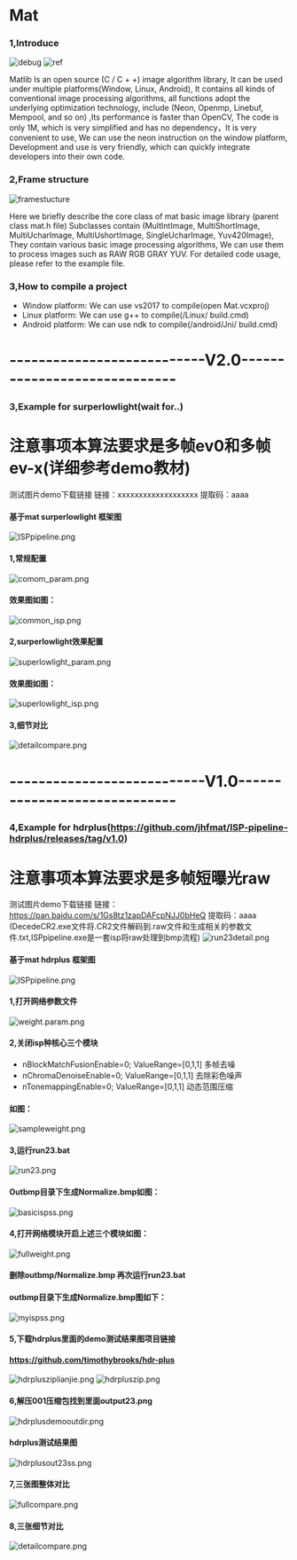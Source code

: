# Mat
### 1,Introduce
![debug](./PictureV1/debug.png)
![ref](./PictureV1/ref.png)




 Matlib Is an open source (C / C + +) image algorithm library, It can be used under multiple platforms(Window, Linux, Android), It contains all kinds of conventional image processing algorithms, all functions adopt the underlying optimization technology, include (Neon, Openmp, Linebuf, Mempool, and so on) ,Its performance is faster than OpenCV, The code is only 1M, which is very simplified and has no dependency，It is very convenient to use, We can use the neon instruction on the window platform, Development and use is very friendly, which can quickly integrate developers into their own code.





### 2,Frame structure
![framestucture](./PictureV1/framestucture.png)





 Here we briefly describe the core class of mat basic image library (parent class mat.h file) 
Subclasses contain (MultIntImage, MultiShortImage, MultiUcharImage, MultiUshortImage, SingleUcharImage, Yuv420Image), They contain various basic image processing algorithms, We can use them to process images such as RAW RGB GRAY YUV.
For detailed code usage, please refer to the example file.
### 3,How to compile a project
* Window platform: We can use vs2017 to compile(open Mat.vcxproj)
* Linux platform: We can use g++ to compile(/Linux/ build.cmd)
* Android platform: We can use ndk to compile(/android/Jni/ build.cmd)

# ---------------------------V2.0-----------------------------
### 3,Example for surperlowlight(wait for..)
# 注意事项本算法要求是多帧ev0和多帧ev-x(详细参考demo教材)
测试图片demo下载链接
链接：xxxxxxxxxxxxxxxxxxx
提取码：aaaa
#### 基于mat surperlowlight 框架图
![ISPpipeline.png](./PictureV2/isppipeline.png)

#### 1,常规配置
![comom_param.png](./PictureV2/comom_param.png)
#### 效果图如图：
![common_isp.png](./PictureV2/common_isp.png)

#### 2,surperlowlight效果配置
![superlowlight_param.png](./PictureV2/superlowlight_param.png)
#### 效果图如图：
![superlowlight_isp.png](./PictureV2/superlowlight_isp.png)

#### 3,细节对比
![detailcompare.png](./PictureV2/detailcompare.png)


# ---------------------------V1.0-----------------------------
### 4,Example for hdrplus(https://github.com/jhfmat/ISP-pipeline-hdrplus/releases/tag/v1.0)
# 注意事项本算法要求是多帧短曝光raw
测试图片demo下载链接
链接：https://pan.baidu.com/s/1Gs8tz1zapDAFcpNJJ0bHeQ 
提取码：aaaa
(DecedeCR2.exe文件将.CR2文件解码到.raw文件和生成相关的参数文件.txt,ISPpipeline.exe是一套isp将raw处理到bmp流程)
![run23detail.png](./PictureV1/run23detail.png)
#### 基于mat hdrplus 框架图
![ISPpipeline.png](./PictureV1/ISPpipeline.png)

#### 1,打开网络参数文件
![weight.param.png](./PictureV1/weight.param.png)


#### 2,关闭isp种核心三个模块
* nBlockMatchFusionEnable=0;	ValueRange=[0,1,1] 多帧去噪
* nChromaDenoiseEnable=0;	ValueRange=[0,1,1] 去除彩色噪声
* nTonemappingEnable=0;	ValueRange=[0,1,1] 动态范围压缩
#### 如图：
![sampleweight.png](./PictureV1/sampleweight.png)

 
#### 3,运行run23.bat
![run23.png](./PictureV1/run23.png)
 
#### Outbmp目录下生成Normalize.bmp如图：
![basicispss.png](./PictureV1/basicispss.png)

 
#### 4,打开网络模块开启上述三个模块如图：
![fullweight.png](./PictureV1/fullweight.png)
 
#### 删除outbmp/Normalize.bmp 再次运行run23.bat
#### outbmp目录下生成Normalize.bmp图如下：
![myispss.png](./PictureV1/myispss.png)
 

#### 5,下载hdrplus里面的demo测试结果图项目链接
#### https://github.com/timothybrooks/hdr-plus
![hdrplusziplianjie.png](./PictureV1/hdrplusziplianjie.png)
![hdrpluszip.png](./PictureV1/hdrpluszip.png)
 
#### 6,解压001压缩包找到里面output23.png
![hdrplusdemooutdir.png](./PictureV1/hdrplusdemooutdir.png)
 
#### hdrplus测试结果图
![hdrplusout23ss.png](./PictureV1/hdrplusout23ss.png)

#### 7,三张图整体对比
![fullcompare.png](./PictureV1/fullcompare.png)
#### 8,三张细节对比
![detailcompare.png](./PictureV1/detailcompare.png)



